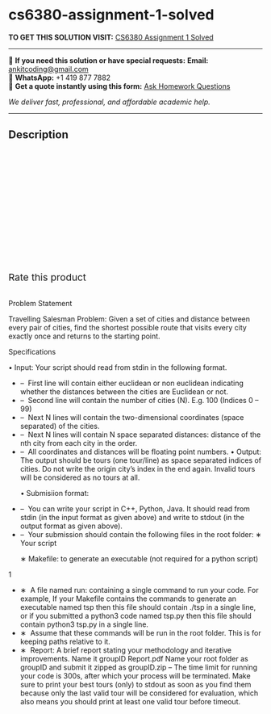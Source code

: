 # cs6380-assignment-1-solved
**TO GET THIS SOLUTION VISIT:** [CS6380 Assignment 1 Solved](https://www.ankitcodinghub.com/product/cs6380-assignment-1-solved/)


---

📩 **If you need this solution or have special requests:** **Email:** ankitcoding@gmail.com  
📱 **WhatsApp:** +1 419 877 7882  
📄 **Get a quote instantly using this form:** [Ask Homework Questions](https://www.ankitcodinghub.com/services/ask-homework-questions/)

*We deliver fast, professional, and affordable academic help.*

---

<h2>Description</h2>



<div class="kk-star-ratings kksr-auto kksr-align-center kksr-valign-top" data-payload="{&quot;align&quot;:&quot;center&quot;,&quot;id&quot;:&quot;90760&quot;,&quot;slug&quot;:&quot;default&quot;,&quot;valign&quot;:&quot;top&quot;,&quot;ignore&quot;:&quot;&quot;,&quot;reference&quot;:&quot;auto&quot;,&quot;class&quot;:&quot;&quot;,&quot;count&quot;:&quot;0&quot;,&quot;legendonly&quot;:&quot;&quot;,&quot;readonly&quot;:&quot;&quot;,&quot;score&quot;:&quot;0&quot;,&quot;starsonly&quot;:&quot;&quot;,&quot;best&quot;:&quot;5&quot;,&quot;gap&quot;:&quot;4&quot;,&quot;greet&quot;:&quot;Rate this product&quot;,&quot;legend&quot;:&quot;0\/5 - (0 votes)&quot;,&quot;size&quot;:&quot;24&quot;,&quot;title&quot;:&quot;CS6380&nbsp;Assignment 1&nbsp;Solved&quot;,&quot;width&quot;:&quot;0&quot;,&quot;_legend&quot;:&quot;{score}\/{best} - ({count} {votes})&quot;,&quot;font_factor&quot;:&quot;1.25&quot;}">

<div class="kksr-stars">

<div class="kksr-stars-inactive">
            <div class="kksr-star" data-star="1" style="padding-right: 4px">


<div class="kksr-icon" style="width: 24px; height: 24px;"></div>
        </div>
            <div class="kksr-star" data-star="2" style="padding-right: 4px">


<div class="kksr-icon" style="width: 24px; height: 24px;"></div>
        </div>
            <div class="kksr-star" data-star="3" style="padding-right: 4px">


<div class="kksr-icon" style="width: 24px; height: 24px;"></div>
        </div>
            <div class="kksr-star" data-star="4" style="padding-right: 4px">


<div class="kksr-icon" style="width: 24px; height: 24px;"></div>
        </div>
            <div class="kksr-star" data-star="5" style="padding-right: 4px">


<div class="kksr-icon" style="width: 24px; height: 24px;"></div>
        </div>
    </div>

<div class="kksr-stars-active" style="width: 0px;">
            <div class="kksr-star" style="padding-right: 4px">


<div class="kksr-icon" style="width: 24px; height: 24px;"></div>
        </div>
            <div class="kksr-star" style="padding-right: 4px">


<div class="kksr-icon" style="width: 24px; height: 24px;"></div>
        </div>
            <div class="kksr-star" style="padding-right: 4px">


<div class="kksr-icon" style="width: 24px; height: 24px;"></div>
        </div>
            <div class="kksr-star" style="padding-right: 4px">


<div class="kksr-icon" style="width: 24px; height: 24px;"></div>
        </div>
            <div class="kksr-star" style="padding-right: 4px">


<div class="kksr-icon" style="width: 24px; height: 24px;"></div>
        </div>
    </div>
</div>


<div class="kksr-legend" style="font-size: 19.2px;">
            <span class="kksr-muted">Rate this product</span>
    </div>
    </div>
<div class="page" title="Page 1">
<div class="layoutArea">
<div class="column">
&nbsp;

Problem Statement

Travelling Salesman Problem: Given a set of cities and distance between every pair of cities, find the shortest possible route that visits every city exactly once and returns to the starting point.

Specifications

• Input: Your script should read from stdin in the following format.

<ul>
<li>– &nbsp;First line will contain either euclidean or non euclidean indicating whether the distances
between the cities are Euclidean or not.
</li>
<li>– &nbsp;Second line will contain the number of cities (N). E.g. 100 (Indices 0 – 99)</li>
<li>– &nbsp;Next N lines will contain the two-dimensional coordinates (space separated) of the cities.</li>
<li>– &nbsp;Next N lines will contain N space separated distances: distance of the nth city from each city in the order.</li>
<li>– &nbsp;All coordinates and distances will be floating point numbers.
• Output: The output should be tours (one tour/line) as space separated indices of cities. Do not write the origin city’s index in the end again. Invalid tours will be considered as no tours at all.

• Submisiion format:
</li>
</ul>
<ul>
<li>– &nbsp;You can write your script in C++, Python, Java. It should read from stdin (in the input
format as given above) and write to stdout (in the output format as given above).
</li>
<li>– &nbsp;Your submission should contain the following files in the root folder:
∗ Your script

∗ Makefile: to generate an executable (not required for a python script)
</li>
</ul>
</div>
</div>
<div class="layoutArea">
<div class="column">
1

</div>
</div>
</div>
<div class="page" title="Page 2">
<div class="layoutArea">
<div class="column">
<ul>
<li>∗ &nbsp;A file named run: containing a single command to run your code. For example, If your Makefile contains the commands to generate an executable named tsp then this file should contain ./tsp in a single line, or if you submitted a python3 code named tsp.py then this file should contain python3 tsp.py in a single line.</li>
<li>∗ &nbsp;Assume that these commands will be run in the root folder. This is for keeping paths relative to it.</li>
<li>∗ &nbsp;Report: A brief report stating your methodology and iterative improvements. Name it groupID Report.pdf Name your root folder as groupID and submit it zipped as groupID.zip
– The time limit for running your code is 300s, after which your process will be terminated. Make sure to print your best tours (only) to stdout as soon as you find them because only the last valid tour will be considered for evaluation, which also means you should print at least one valid tour before timeout.
</li>
</ul>
</div>
</div>
</div>
